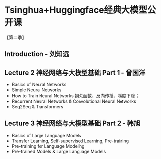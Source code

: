 # Tsinghua+Huggingface经典大模型公开课

【第二季】

## Introduction - 刘知远

## Lecture 2 神经网络与大模型基础 Part 1 - 曾国洋
- Basics of Neural Networks
- Simple Neural Networks
- How to Train Neural Networks
    损失函数、反向传播、梯度下降；
- Recurrent Neural Networks & Convolutional Neural Networks
- Seq2Seq & Transformers

## Lecture 3 神经网络与大模型基础 Part 2 - 韩旭
- Basics of Large Language Models 
- Transfer Learning, Self-supervised Learning, Pre-training
- Pre-training for Language Modeling
- Pre-trained Models & Large Language Models